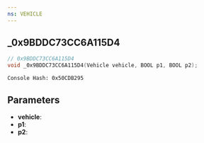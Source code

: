 ```yaml
---
ns: VEHICLE
---
```

## _0x9BDDC73CC6A115D4

```c
// 0x9BDDC73CC6A115D4
void _0x9BDDC73CC6A115D4(Vehicle vehicle, BOOL p1, BOOL p2);
```

```
Console Hash: 0x50CDB295  
```

## Parameters
* **vehicle**: 
* **p1**: 
* **p2**: 

